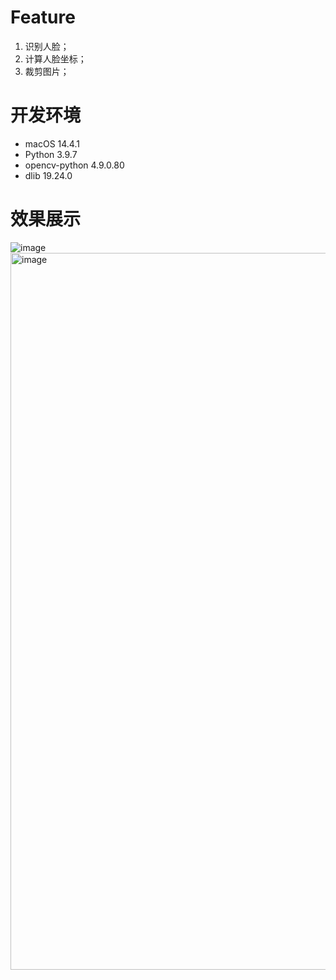 # Feature
1. 识别人脸；
2. 计算人脸坐标；
3. 裁剪图片；

# 开发环境
- macOS 14.4.1
- Python 3.9.7
- opencv-python 4.9.0.80
- dlib 19.24.0

# 效果展示
![image](https://github.com/Iron-finger/dlib/assets/59945118/92dae4ae-989b-476d-bb7f-58bc3a62cdb1)
<img width="1147" alt="image" src="https://github.com/Iron-finger/dlib/assets/59945118/5d9a9dc0-2f6c-4479-9e8c-c32cd2171a8f">
